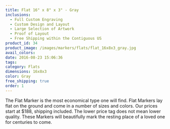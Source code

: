 ```yaml
---
title: Flat 16" x 8" x 3" - Gray
inclusions:
  - Full Custom Engraving
  - Custom Design and Layout
  - Large Selection of Artwork
  - Proof of Layout
  - Free Shipping within the Contiguous US
product_id: 34
product_image: /images/markers/flats/flat_16x8x3_gray.jpg
avail_colors: 
date: 2016-08-23 15:06:36
tags:
category: Flats
dimensions: 16x8x3
color: Gray
free_shipping: true
order: 1
---
```

The Flat Marker is the most economical type one will find. Flat Markers lay flat on the ground and come in a number of sizes and colors. Our prices start at $188, shipping included. The lower price tag does not mean lower quality. These Markers will beautifully mark the resting place of a loved one for centuries to come.